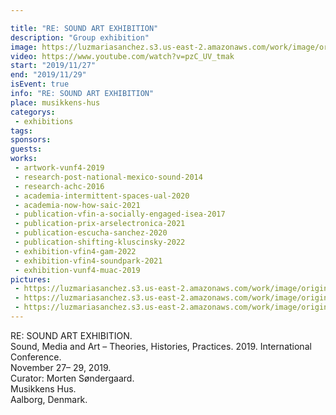 ```yaml
---

title: "RE: SOUND ART EXHIBITION"
description: "Group exhibition"
image: https://luzmariasanchez.s3.us-east-2.amazonaws.com/work/image/original/V.[u]nf_4_Aalborg_Documentation_04.JPG
video: https://www.youtube.com/watch?v=pzC_UV_tmak
start: "2019/11/27"
end: "2019/11/29"
isEvent: true
info: "RE: SOUND ART EXHIBITION"
place: musikkens-hus
categorys:
 - exhibitions
tags:
sponsors:
guests:
works:
 - artwork-vunf4-2019
 - research-post-national-mexico-sound-2014
 - research-achc-2016
 - academia-intermittent-spaces-ual-2020
 - academia-now-how-saic-2021
 - publication-vfin-a-socially-engaged-isea-2017
 - publication-prix-arselectronica-2021
 - publication-escucha-sanchez-2020
 - publication-shifting-kluscinsky-2022
 - exhibition-vfin4-gam-2022
 - exhibition-vfin4-soundpark-2021
 - exhibition-vunf4-muac-2019
pictures:
 - https://luzmariasanchez.s3.us-east-2.amazonaws.com/work/image/original/V.[u]nf_4_Aalborg_Documentation_05.JPG
 - https://luzmariasanchez.s3.us-east-2.amazonaws.com/work/image/original/V.[u]nf_4_Aalborg_Documentation_11.JPG
 - https://luzmariasanchez.s3.us-east-2.amazonaws.com/work/image/original/V.[u]nf_4_Aalborg_Documentation_04.JPG
---
```

RE: SOUND ART EXHIBITION.\
Sound, Media and Art – Theories, Histories, Practices. 2019. International Conference.\
November 27– 29, 2019.\
Curator: Morten Søndergaard. \
Musikkens Hus. \
Aalborg, Denmark.

